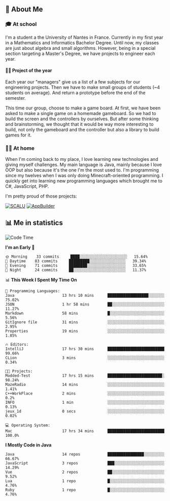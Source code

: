 ## 👀 About Me

### 🎓 At school

I'm a student a the University of Nantes in France. Currently in my first year in a Mathematics and Informatics Bachelor Degree. Until now, my classes are just about algebra and small algorithms. However, being in a special section targeting a Master's Degree, we have projects to engineer each year. 

#### 🔧🔬 Project of the year

Each year our "managers" give us a list of a few subjects for our engineering projects. Then we have to make small groups of students (~4 students on average). And return a prototype before the end of the semester.

This time our group, choose to make a game board. At first, we have been asked to make a single game on a homemade gameboard. So we had to build the screen and the controllers by ourselves. 
But after some thinking and brainstorming, we thought that it would be way more interesting to build, not only the gameboard and the controller but also a library to build games for it.

### 👨‍💻 At home

When I'm coming back to my place, I love learning new technologies and giving myself challenges. My main language is Java, mainly because I love OOP but also because it's the one I'm the most used to. I'm programming since my twelves when I was only doing Minecraft-oriented programming.  I quickly get into learning new programming languages which brought me to C#, JavaScript, PHP. 

I'm pretty proud of those projects:

[![SCALU](https://github-readme-stats.vercel.app/api/pin?username=renardfute&repo=SCALU)](https://github.com/renardfute/scalu)
[![AppBuilder](https://github-readme-stats.vercel.app/api/pin?username=pulsedev2&repo=AppBuilder)](https://github.com/pulsedev2/AppBuilder)

## 📊 Me in statistics
<!--START_SECTION:waka-->
![Code Time](http://img.shields.io/badge/Code%20Time-60%20hrs%207%20mins-blue)

**I'm an Early 🐤** 

```text
🌞 Morning    33 commits     ████░░░░░░░░░░░░░░░░░░░░░   15.64% 
🌆 Daytime    83 commits     █████████░░░░░░░░░░░░░░░░   39.34% 
🌃 Evening    71 commits     ████████░░░░░░░░░░░░░░░░░   33.65% 
🌙 Night      24 commits     ██░░░░░░░░░░░░░░░░░░░░░░░   11.37%

```


📊 **This Week I Spent My Time On** 

```text
💬 Programming Languages: 
Java                     13 hrs 10 mins      ██████████████████░░░░░░░   75.02% 
JSON                     1 hr 58 mins        ██░░░░░░░░░░░░░░░░░░░░░░░   11.27% 
Markdown                 58 mins             █░░░░░░░░░░░░░░░░░░░░░░░░   5.56% 
GitIgnore file           31 mins             ░░░░░░░░░░░░░░░░░░░░░░░░░   2.95% 
Properties               19 mins             ░░░░░░░░░░░░░░░░░░░░░░░░░   1.85%

🔥 Editors: 
IntelliJ                 17 hrs 30 mins      █████████████████████████   99.66% 
CLion                    3 mins              ░░░░░░░░░░░░░░░░░░░░░░░░░   0.34%

🐱‍💻 Projects: 
Modded-Test              17 hrs 15 mins      ████████████████████████░   98.24% 
MazeRadio                14 mins             ░░░░░░░░░░░░░░░░░░░░░░░░░   1.41% 
C++WorkPlace             2 mins              ░░░░░░░░░░░░░░░░░░░░░░░░░   0.2% 
INFO                     1 min               ░░░░░░░░░░░░░░░░░░░░░░░░░   0.13% 
jeux_1d                  0 secs              ░░░░░░░░░░░░░░░░░░░░░░░░░   0.02%

💻 Operating System: 
Mac                      17 hrs 34 mins      █████████████████████████   100.0%

```

**I Mostly Code in Java** 

```text
Java                     14 repos            ████████████████░░░░░░░░░   66.67% 
JavaScript               3 repos             ███░░░░░░░░░░░░░░░░░░░░░░   14.29% 
Vue                      2 repos             ██░░░░░░░░░░░░░░░░░░░░░░░   9.52% 
Lua                      1 repo              █░░░░░░░░░░░░░░░░░░░░░░░░   4.76% 
Ruby                     1 repo              █░░░░░░░░░░░░░░░░░░░░░░░░   4.76%

```



<!--END_SECTION:waka-->
